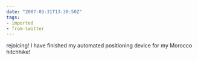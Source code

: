 ```yaml
---
date: "2007-03-31T13:30:50Z"
tags:
- imported
- from-twitter
---
```

rejoicing! I have finished my automated positioning device for my Morocco hitchhike!
